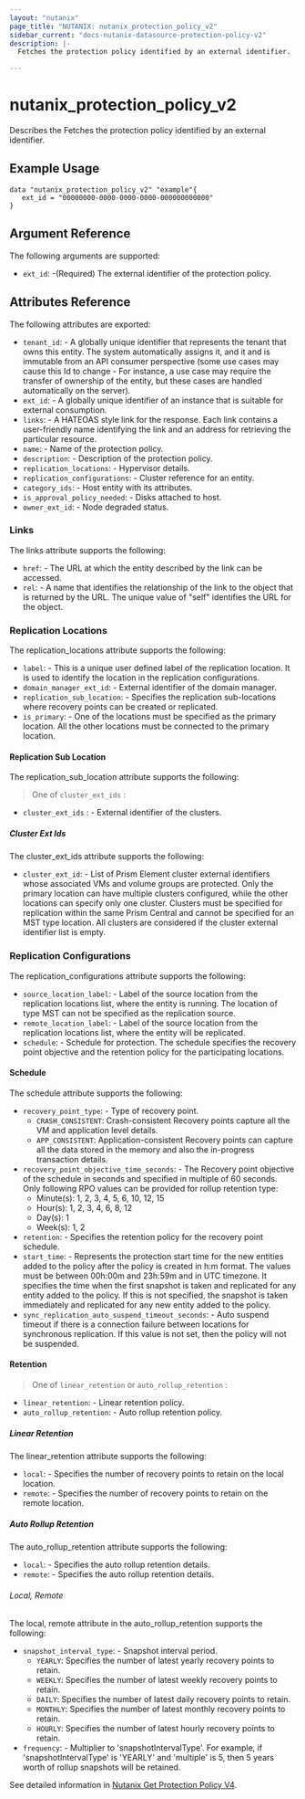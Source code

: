 ```yaml
---
layout: "nutanix"
page_title: "NUTANIX: nutanix_protection_policy_v2"
sidebar_current: "docs-nutanix-datasource-protection-policy-v2"
description: |-
  Fetches the protection policy identified by an external identifier.

---
```


# nutanix_protection_policy_v2

Describes the Fetches the protection policy identified by an external identifier.

## Example Usage

```hcl
data "nutanix_protection_policy_v2" "example"{
   ext_id = "00000000-0000-0000-0000-000000000000"
}
```

## Argument Reference

The following arguments are supported:
* `ext_id`: -(Required) The external identifier of the protection policy.

## Attributes Reference
The following attributes are exported:

* `tenant_id`: - A globally unique identifier that represents the tenant that owns this entity. The system automatically assigns it, and it and is immutable from an API consumer perspective (some use cases may cause this Id to change - For instance, a use case may require the transfer of ownership of the entity, but these cases are handled automatically on the server).
* `ext_id`: - A globally unique identifier of an instance that is suitable for external consumption.
* `links`: - A HATEOAS style link for the response. Each link contains a user-friendly name identifying the link and an address for retrieving the particular resource.
* `name`: - Name of the protection policy.
* `description`: - Description of the protection policy.
* `replication_locations`: - Hypervisor details.
* `replication_configurations`: - Cluster reference for an entity.
* `category_ids`: - Host entity with its attributes.
* `is_approval_policy_needed`: - Disks attached to host.
* `owner_ext_id`: - Node degraded status.


### Links
The links attribute supports the following:

* `href`: - The URL at which the entity described by the link can be accessed.
* `rel`: - A name that identifies the relationship of the link to the object that is returned by the URL. The unique value of "self" identifies the URL for the object.

### Replication Locations
The replication_locations attribute supports the following:

* `label`: - This is a unique user defined label of the replication location. It is used to identify the location in the replication configurations.
* `domain_manager_ext_id`: - External identifier of the domain manager.
* `replication_sub_location`: - Specifies the replication sub-locations where recovery points can be created or replicated.
* `is_primary`: - One of the locations must be specified as the primary location. All the other locations must be connected to the primary location.

#### Replication Sub Location
The replication_sub_location attribute supports the following:
> One of `cluster_ext_ids` :
* `cluster_ext_ids` :  - External identifier of the clusters.

##### Cluster Ext Ids
The cluster_ext_ids attribute supports the following:

* `cluster_ext_id`: - List of Prism Element cluster external identifiers whose associated VMs and volume groups are protected. Only the primary location can have multiple clusters configured, while the other locations can specify only one cluster. Clusters must be specified for replication within the same Prism Central and cannot be specified for an MST type location. All clusters are considered if the cluster external identifier list is empty.

### Replication Configurations
The replication_configurations attribute supports the following:

* `source_location_label`: - Label of the source location from the replication locations list, where the entity is running. The location of type MST can not be specified as the replication source.
* `remote_location_label`: - Label of the source location from the replication locations list, where the entity will be replicated.
* `schedule`: - Schedule for protection. The schedule specifies the recovery point objective and the retention policy for the participating locations.

#### Schedule
The schedule attribute supports the following:

* `recovery_point_type`: - Type of recovery point.
  * `CRASH_CONSISTENT`: Crash-consistent Recovery points capture all the VM and application level details.
  * `APP_CONSISTENT`: Application-consistent Recovery points can capture all the data stored in the memory and also the in-progress transaction details.
* `recovery_point_objective_time_seconds`: - The Recovery point objective of the schedule in seconds and specified in multiple of 60 seconds. Only following RPO values can be provided for rollup retention type:
  - Minute(s): 1, 2, 3, 4, 5, 6, 10, 12, 15
  - Hour(s): 1, 2, 3, 4, 6, 8, 12
  - Day(s): 1
  - Week(s): 1, 2
* `retention`: - Specifies the retention policy for the recovery point schedule.
* `start_time`: - Represents the protection start time for the new entities added to the policy after the policy is created in h:m format. The values must be between 00h:00m and 23h:59m and in UTC timezone. It specifies the time when the first snapshot is taken and replicated for any entity added to the policy. If this is not specified, the snapshot is taken immediately and replicated for any new entity added to the policy.
* `sync_replication_auto_suspend_timeout_seconds`: - Auto suspend timeout if there is a connection failure between locations for synchronous replication. If this value is not set, then the policy will not be suspended.

#### Retention
> One of `linear_retention` or `auto_rollup_retention` :

* `linear_retention`: - Linear retention policy.
* `auto_rollup_retention`: - Auto rollup retention policy.

##### Linear Retention
The linear_retention attribute supports the following:

* `local`: - Specifies the number of recovery points to retain on the local location.
* `remote`: - Specifies the number of recovery points to retain on the remote location.

##### Auto Rollup Retention
The auto_rollup_retention attribute supports the following:

* `local`: - Specifies the auto rollup retention details.
* `remote`: - Specifies the auto rollup retention details.

###### Local, Remote
The local, remote attribute in the auto_rollup_retention supports the following:

* `snapshot_interval_type`: - Snapshot interval period.
  * `YEARLY`: Specifies the number of latest yearly recovery points to retain.
  * `WEEKLY`: Specifies the number of latest weekly recovery points to retain.
  * `DAILY`: Specifies the number of latest daily recovery points to retain.
  * `MONTHLY`: Specifies the number of latest monthly recovery points to retain.
  * `HOURLY`: Specifies the number of latest hourly recovery points to retain.
* `frequency`: - Multiplier to 'snapshotIntervalType'. For example, if 'snapshotIntervalType' is 'YEARLY' and 'multiple' is 5, then 5 years worth of rollup snapshots will be retained.




See detailed information in [Nutanix Get Protection Policy V4](https://developers.nutanix.com/api-reference?namespace=datapolicies&version=v4.0#tag/ProtectionPolicies/operation/getProtectionPolicyById).
